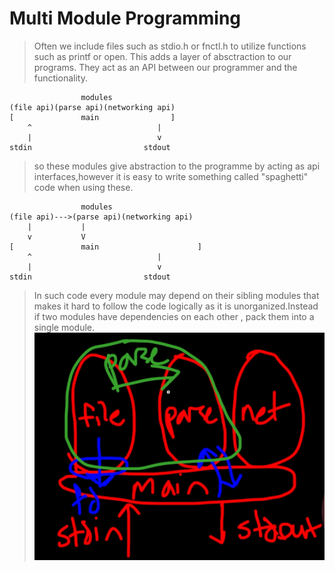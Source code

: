 # Multi Module Programming

> Often we include files such as stdio.h  or fnctl.h to utilize functions such as printf or open. This adds a layer of absctraction to our programs.
They act as an API between our programmer and the functionality.


```
                modules
(file api)(parse api)(networking api)
[               main                ]
    ^                            |
    |                            v
stdin                         stdout

```
> so these modules give abstraction to the programme by acting as api interfaces,however it is easy to write something called "spaghetti" code when using these.

```
                modules
(file api)--->(parse api)(networking api)
    |           |
    v           V
[               main                      ]
    ^                            |
    |                            v
stdin                         stdout

```
> In such code every module may depend on their sibling modules that makes it hard to follow the code logically as it is unorganized.Instead if two modules have dependencies on each other , pack them into a single module. 
!["blob"](./module.png)

